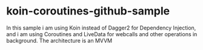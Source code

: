 # koin-coroutines-github-sample
In this sample i am using Koin instead of Dagger2 for Dependency Injection, and i am using Coroutines and LiveData for webcalls and other operations in background. The architecture is an MVVM
